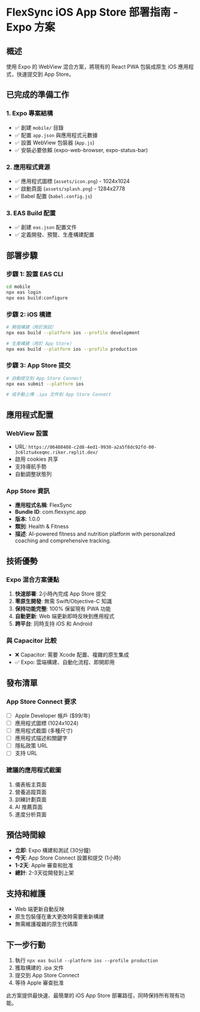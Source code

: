 # FlexSync iOS App Store 部署指南 - Expo 方案

## 概述
使用 Expo 的 WebView 混合方案，將現有的 React PWA 包裝成原生 iOS 應用程式，快速提交到 App Store。

## 已完成的準備工作

### 1. Expo 專案結構
- ✅ 創建 `mobile/` 目錄
- ✅ 配置 `app.json` 與應用程式元數據
- ✅ 設置 WebView 包裝器 (`App.js`)
- ✅ 安裝必要依賴 (expo-web-browser, expo-status-bar)

### 2. 應用程式資源
- ✅ 應用程式圖標 (`assets/icon.png`) - 1024x1024
- ✅ 啟動頁面 (`assets/splash.png`) - 1284x2778
- ✅ Babel 配置 (`babel.config.js`)

### 3. EAS Build 配置
- ✅ 創建 `eas.json` 配置文件
- ✅ 定義開發、預覽、生產構建配置

## 部署步驟

### 步驟 1: 設置 EAS CLI
```bash
cd mobile
npx eas login
npx eas build:configure
```

### 步驟 2: iOS 構建
```bash
# 開發構建（用於測試）
npx eas build --platform ios --profile development

# 生產構建（用於 App Store）
npx eas build --platform ios --profile production
```

### 步驟 3: App Store 提交
```bash
# 自動提交到 App Store Connect
npx eas submit --platform ios

# 或手動上傳 .ipa 文件到 App Store Connect
```

## 應用程式配置

### WebView 設置
- URL: `https://06480408-c2d8-4ed1-9930-a2a5f8dc92fd-00-3c6lztu4xeqmc.riker.replit.dev/`
- 啟用 cookies 共享
- 支持導航手勢
- 自動調整狀態列

### App Store 資訊
- **應用程式名稱**: FlexSync
- **Bundle ID**: com.flexsync.app
- **版本**: 1.0.0
- **類別**: Health & Fitness
- **描述**: AI-powered fitness and nutrition platform with personalized coaching and comprehensive tracking.

## 技術優勢

### Expo 混合方案優點
1. **快速部署**: 2小時內完成 App Store 提交
2. **零原生開發**: 無需 Swift/Objective-C 知識
3. **保持功能完整**: 100% 保留現有 PWA 功能
4. **自動更新**: Web 端更新即時反映到應用程式
5. **跨平台**: 同時支持 iOS 和 Android

### 與 Capacitor 比較
- ❌ Capacitor: 需要 Xcode 配置、複雜的原生集成
- ✅ Expo: 雲端構建、自動化流程、即開即用

## 發布清單

### App Store Connect 要求
- [ ] Apple Developer 帳戶 ($99/年)
- [ ] 應用程式圖標 (1024x1024)
- [ ] 應用程式截圖 (多種尺寸)
- [ ] 應用程式描述和關鍵字
- [ ] 隱私政策 URL
- [ ] 支持 URL

### 建議的應用程式截圖
1. 儀表板主頁面
2. 營養追蹤頁面
3. 訓練計劃頁面
4. AI 推薦頁面
5. 進度分析頁面

## 預估時間線
- **立即**: Expo 構建和測試 (30分鐘)
- **今天**: App Store Connect 設置和提交 (1小時)
- **1-2天**: Apple 審查和批准
- **總計**: 2-3天從開發到上架

## 支持和維護
- Web 端更新自動反映
- 原生包裝僅在重大更改時需要重新構建
- 無需維護複雜的原生代碼庫

## 下一步行動
1. 執行 `npx eas build --platform ios --profile production`
2. 獲取構建的 .ipa 文件
3. 提交到 App Store Connect
4. 等待 Apple 審查批准

此方案提供最快速、最簡單的 iOS App Store 部署路徑，同時保持所有現有功能。